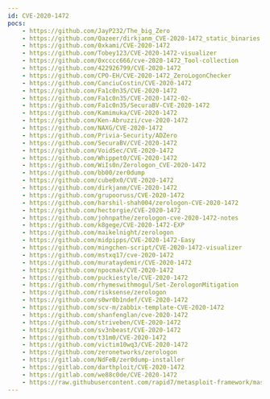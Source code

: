 ```yaml
---
id: CVE-2020-1472
pocs:
    - https://github.com/JayP232/The_big_Zero
    - https://github.com/Qazeer/dirkjanm_CVE-2020-1472_static_binaries
    - https://github.com/0xkami/CVE-2020-1472
    - https://github.com/Tobey123/CVE-2020-1472-visualizer
    - https://github.com/0xcccc666/cve-2020-1472_Tool-collection
    - https://github.com/422926799/CVE-2020-1472
    - https://github.com/CPO-EH/CVE-2020-1472_ZeroLogonChecker
    - https://github.com/CanciuCostin/CVE-2020-1472
    - https://github.com/Fa1c0n35/CVE-2020-1472
    - https://github.com/Fa1c0n35/CVE-2020-1472-02-
    - https://github.com/Fa1c0n35/SecuraBV-CVE-2020-1472
    - https://github.com/Kamimuka/CVE-2020-1472
    - https://github.com/Ken-Abruzzi/cve-2020-1472
    - https://github.com/NAXG/CVE-2020-1472
    - https://github.com/Privia-Security/ADZero
    - https://github.com/SecuraBV/CVE-2020-1472
    - https://github.com/VoidSec/CVE-2020-1472
    - https://github.com/Whippet0/CVE-2020-1472
    - https://github.com/WiIs0n/Zerologon_CVE-2020-1472
    - https://github.com/bb00/zer0dump
    - https://github.com/cube0x0/CVE-2020-1472
    - https://github.com/dirkjanm/CVE-2020-1472
    - https://github.com/grupooruss/CVE-2020-1472
    - https://github.com/harshil-shah004/zerologon-CVE-2020-1472
    - https://github.com/hectorgie/CVE-2020-1472
    - https://github.com/johnpathe/zerologon-cve-2020-1472-notes
    - https://github.com/k8gege/CVE-2020-1472-EXP
    - https://github.com/maikelnight/zerologon
    - https://github.com/midpipps/CVE-2020-1472-Easy
    - https://github.com/mingchen-script/CVE-2020-1472-visualizer
    - https://github.com/mstxq17/cve-2020-1472
    - https://github.com/murataydemir/CVE-2020-1472
    - https://github.com/npocmak/CVE-2020-1472
    - https://github.com/puckiestyle/CVE-2020-1472
    - https://github.com/rhymeswithmogul/Set-ZerologonMitigation
    - https://github.com/risksense/zerologon
    - https://github.com/s0wr0b1ndef/CVE-2020-1472
    - https://github.com/scv-m/zabbix-template-CVE-2020-1472
    - https://github.com/shanfenglan/cve-2020-1472
    - https://github.com/striveben/CVE-2020-1472
    - https://github.com/sv3nbeast/CVE-2020-1472
    - https://github.com/t31m0/CVE-2020-1472
    - https://github.com/victim10wq3/CVE-2020-1472
    - https://github.com/zeronetworks/zerologon
    - https://gitlab.com/NdFeB/zer0dump-installer
    - https://gitlab.com/darthploit/CVE-2020-1472
    - https://gitlab.com/we88c0de/CVE-2020-1472
    - https://raw.githubusercontent.com/rapid7/metasploit-framework/master/modules/auxiliary/admin/dcerpc/cve_2020_1472_zerologon.rb
---
```

